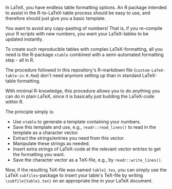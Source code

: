 In LaTeX, you have endless table formatting options.
An R package intended to assist in the R-to-LaTeX-table process should be easy to use, and therefore should just give you a basic template.

You want to avoid any copy-pasting of numbers!
That is, if you re-compile your R scripts with new numbers, you want your LaTeX-tables to be updated instantly.

To create such reproducible tables with complex LaTeX-formatting, all you need is the R-package `xtable` combined with a semi-automated formatting step - all in R.

The procedure followed in this repository's R-markdown file (`custom-LaTeX-table-in-R.Rmd`) don't need anymore setting up than in standard LaTeX-table formatting.

With minimal R-knowledge, this procedure allows you to do anything you can do in plain LaTeX, since it is basically just building the LaTeX-code within R.

The principle simply is:
- Use `xtable` to generate a template containing your numbers.
- Save this template and use, e.g., `readr::read_lines()` to read in the template as a character vector.
- Extract the strings/entries you need from this vector.
- Manipulate these strings as needed.
- Insert extra strings of LaTeX-code at the relevant vector entries to get the formatting you want.
- Save the character vector as a TeX-file, e.g., by `readr::write_lines()`.

Now, if the resulting TeX-file was named `table1.tex`, you can simply use the LaTeX `subfiles`-package to insert your table's TeX-file by writing `\subfile{table1.tex}` on an appropriate line in your LaTeX document.
